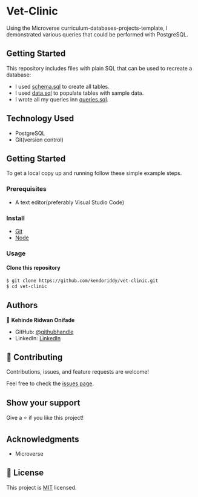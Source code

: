 # Vet-Clinic

Using the Microverse curriculum-databases-projects-template, I demonstrated various queries that could be performed with PostgreSQL.

## Getting Started

This repository includes files with plain SQL that can be used to recreate a database:

- I used [schema.sql](./schema.sql) to create all tables.
- I used [data.sql](./data.sql) to populate tables with sample data.
- I wrote all my queries inn [queries.sql](./queries.sql).

## Technology Used
- PostgreSQL
- Git(version control)

## Getting Started

To get a local copy up and running follow these simple example steps.

### Prerequisites

- A text editor(preferably Visual Studio Code)

### Install

- [Git](https://git-scm.com/downloads)
- [Node](https://nodejs.org/en/download/)

### Usage

#### Clone this repository

```bash
$ git clone https://github.com/kendoriddy/vet-clinic.git
$ cd vet-clinic
```
## Authors

👤 **Kehinde Ridwan Onifade**

- GitHub: [@githubhandle](https://github.com/kendoriddy)
- LinkedIn: [LinkedIn](https://linkedin.com/in/kehindeonifade)

## 🤝 Contributing

Contributions, issues, and feature requests are welcome!

Feel free to check the [issues page](../../issues/).

## Show your support

Give a ⭐️ if you like this project!

## Acknowledgments

- Microverse
## 📝 License

This project is [MIT](./MIT.md) licensed.
